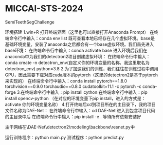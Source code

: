 # MICCAI-STS-2024
SemiTeethSegChallenge

环境搭建
1.win+R 打开终端界面（这里也可以直接打开Anaconda Prompt）
 在终端命令行中输入：conda env list
 既可查看本地已经存在几个虚拟环境。base是基础环境变量，安装了anaconda之后都会有一个base虚拟环境。我们首先进入base环境：
 在终端命令行中输入：conda activate base
 进入环境后我们在anaconda中为我们的detectron2项目创建虚拟环境：
 在终端命令行中输入：conda create -n detectron_env(自定义你的环境变量的名称，我这里取名为detectron_env) python=3.8
2.为了加速我们的训练，我们往往在训练过程中调用GPU，因此需要下载对应cuda版本的pytorch（这里的detectron2是基于pytorch来实现的）
在终端命令行中输入：conda install pytorch==1.8.0 torchvision==0.9.0 torchaudio==0.8.0 cudatoolkit=11.1 -c pytorch -c conda-forge
3.在终端命令行中输入：pip install cython 
在终端命令行中输入：pip install opencv-python
（在对应的环境变量下pip install，进入的方式是：activate 你的环境变量名称）
4.打开终端后cd到项目所在的主目录下，我的项目文件名称为DAE-Net：
在终端命令行中输入：cd DAE-Net
进入到包含项目代码的主目录中后
在终端命令行中输入：pip install -e .
等待所有依赖安装好

主干网络在\DAE-Net\detectron2\modeling\backbone\resnet.py中

运行训练程序：python main.py
测试程序：python predict.py

